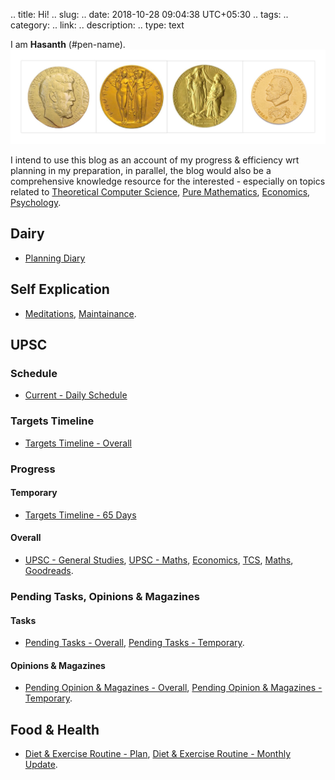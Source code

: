 .. title: Hi!
.. slug:
.. date: 2018-10-28 09:04:38 UTC+05:30
.. tags: 
.. category: 
.. link: 
.. description: 
.. type: text

I am **Hasanth** (#pen-name). 
![](/images/Collage-2.jpg)

I intend to use this blog as an account of my progress & efficiency wrt planning in my preparation, in parallel, the blog would also be a comprehensive knowledge resource for the interested - especially on topics related to 
<a href="/categories/tcs/">Theoretical Computer Science</a>,  <a href="/categories/maths/">Pure Mathematics</a>,  <a  href="/categories/economics/">Economics</a>, <a href="/categories/goodreads/">Psychology</a>.

## Dairy
- [Planning Diary](link://slug/planning-diary)

## Self Explication
- [Meditations](link://slug/meditations), [Maintainance](link://slug/maintainance).

## UPSC 
### Schedule
- [Current - Daily Schedule](link://slug/current-schedule)
### Targets Timeline
- [Targets Timeline - Overall](link://slug/targets-timeline)
### Progress
#### Temporary
- [Targets Timeline - 65 Days](link://slug/targets-timeline-65-days)
#### Overall
- [UPSC - General Studies](link://slug/progress-overall-upsc-general-studies), [UPSC - Maths](link://slug/progress-overall-upsc-maths), [Economics](link://slug/progress-overall-economics), [TCS](link://slug/progress-overall-tcs), [Maths](link://slug/progress-overall-maths), [Goodreads](link://slug/progress-overall-goodreads).
### Pending Tasks, Opinions & Magazines
#### Tasks
- [Pending Tasks - Overall](link://slug/pending-tasks-overall), [Pending Tasks - Temporary](link://slug/pending-tasks-temporary).
#### Opinions & Magazines
- [Pending Opinion & Magazines - Overall](link://slug/pending-opinion-and-magazines-overall), [Pending Opinion & Magazines - Temporary](link://slug/pending-opinion-and-magazines-temporary).

## Food & Health
- [Diet & Exercise Routine - Plan](link://slug/diet-and-exercise-routine), [Diet & Exercise Routine - Monthly Update](link://slug/monthly-update-of-diet-and-exercise-routine).










